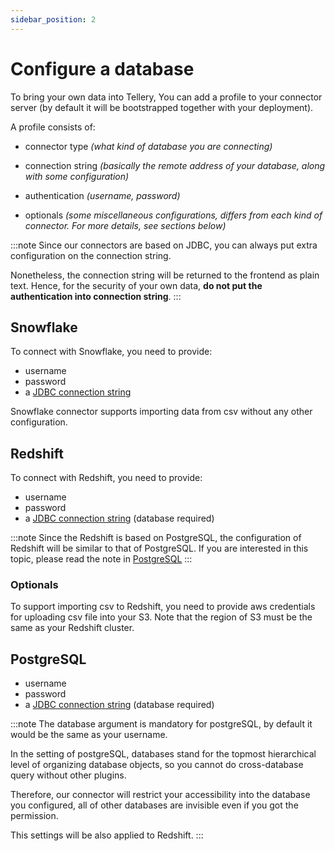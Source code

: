 ```yaml
---
sidebar_position: 2
---
```


# Configure a database

To bring your own data into Tellery, You can add a profile to your connector server (by default it will be bootstrapped together with your deployment).

A profile consists of:

- connector type *(what kind of database you are connecting)*

- connection string *(basically the remote address of your database, along with some configuration)*

- authentication *(username, password)*

- optionals *(some miscellaneous configurations, differs from each kind of connector. For more details, see sections below)*

:::note
Since our connectors are based on JDBC, you can always put extra configuration on the connection string.

Nonetheless, the connection string will be returned to the frontend as plain text. Hence, for the security of your own data, **do not put the authentication into connection string**.
:::

## Snowflake

To connect with Snowflake, you need to provide:

- username
- password
- a [JDBC connection string](https://docs.snowflake.com/en/user-guide/jdbc-configure.html#jdbc-driver-connection-string)

Snowflake connector supports importing data from csv without any other configuration.

## Redshift

To connect with Redshift, you need to provide:

- username
- password
- a [JDBC connection string](https://docs.aws.amazon.com/redshift/latest/mgmt/jdbc20-obtain-url.html) (database required)

:::note
Since the Redshift is based on PostgreSQL, the configuration of Redshift will be similar to that of PostgreSQL. If you are interested in this topic, please read the note in [PostgreSQL](#postgreSQL)
:::

### Optionals

To support importing csv to Redshift, you need to provide aws credentials for uploading csv file into your S3. Note that the region of S3 must be the same as your Redshift cluster.

## PostgreSQL

- username
- password
- a [JDBC connection string](https://jdbc.postgresql.org/documentation/head/connect.html) (database required)

:::note
The database argument is mandatory for postgreSQL, by default it would be the same as your username.

In the setting of postgreSQL, databases stand for the topmost hierarchical level of organizing database objects, so you cannot do cross-database query without other plugins.

Therefore, our connector will restrict your accessibility into the database you configured, all of other databases are invisible even if you got the permission.

This settings will be also applied to Redshift.
:::
